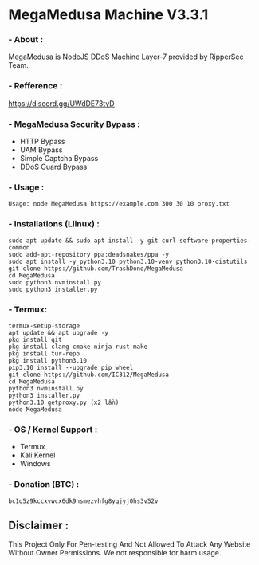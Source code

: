 # MegaMedusa Machine V3.3.1 

### - About :
 MegaMedusa is NodeJS DDoS Machine Layer-7 provided by RipperSec Team.

### - Refference : 
https://discord.gg/UWdDE73tyD
 
### - MegaMedusa Security Bypass :
- HTTP Bypass
- UAM Bypass
- Simple Captcha Bypass
- DDoS Guard Bypass

### - Usage :
```
Usage: node MegaMedusa https://example.com 300 30 10 proxy.txt
````

### - Installations (Liinux) :
 ```
sudo apt update && sudo apt install -y git curl software-properties-common
sudo add-apt-repository ppa:deadsnakes/ppa -y
sudo apt install -y python3.10 python3.10-venv python3.10-distutils
git clone https://github.com/TrashDono/MegaMedusa
cd MegaMedusa
sudo python3 nvminstall.py
sudo python3 installer.py
```

### - Termux:
 ```
termux-setup-storage
apt update && apt upgrade -y
pkg install git
pkg install clang cmake ninja rust make
pkg install tur-repo
pkg install python3.10
pip3.10 install --upgrade pip wheel
git clone https://github.com/IC312/MegaMedusa
cd MegaMedusa
python3 nvminstall.py
python3 installer.py
python3.10 getproxy.py (x2 lần)
node MegaMedusa 
```

### - OS / Kernel Support :
- Termux 
- Kali Kernel
- Windows

### - Donation (BTC) :
 ```
bc1q5z9kccxvwcx6dk9hsmezvhfg8yqjyj0hs3v52v
 ```

## Disclaimer :
This Project Only For Pen-testing And Not Allowed To Attack Any Website Without Owner Permissions.
We not responsible for harm usage.
